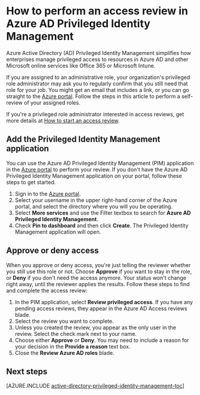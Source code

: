 <properties
   pageTitle="How to perform an access review | Microsoft Azure"
   description="Learn how to perform a review with the Azure Privileged Identity Management application."
   services="active-directory"
   documentationCenter=""
   authors="kgremban"
   manager="femila"
   editor=""/>

<tags
   ms.service="active-directory"
   ms.devlang="na"
   ms.topic="article"
   ms.tgt_pltfrm="na"
   ms.workload="identity"
   ms.date="09/16/2016"
   ms.author="kgremban"/>

# How to perform an access review in Azure AD Privileged Identity Management

Azure Active Directory (AD) Privileged Identity Management simplifies how enterprises manage privileged access to resources in Azure AD and other Microsoft online services like Office 365 or Microsoft Intune.  

If you are assigned to an administrative role, your organization's privileged role administrator may ask you to regularly confirm that you still need that role for your job. You might get an email that includes a link, or you can go straight to the [Azure portal](https://portal.azure.com). Follow the steps in this article to perform a self-review of your assigned roles.

If you're a privileged role administrator interested in access reviews, get more details at [How to start an access review](active-directory-privileged-identity-management-how-to-start-security-review.md).

## Add the Privileged Identity Management application

You can use the Azure AD Privileged Identity Management (PIM) application in the [Azure portal](https://portal.azure.com/) to perform your review.  If you don't have the Azure AD Privileged Identity Management application on your portal, follow these steps to get started.

1. Sign in to the [Azure portal](https://portal.azure.com/).
2. Select your username in the upper right-hand corner of the Azure portal, and select the directory where you will you be operating.
3. Select **More services** and use the Filter textbox to search for **Azure AD Privileged Identity Management**.
4. Check **Pin to dashboard** and then click **Create**. The Privileged Identity Management application will open.


## Approve or deny access

When you approve or deny access, you're just telling the reviewer whether you still use this role or not. Choose **Approve** if you want to stay in the role, or **Deny** if you don't need the access anymore. Your status won't change right away, until the reviewer applies the results.
Follow these steps to find and complete the access review:

1. In the PIM application, select **Review privileged access**. If you have any pending access reviews, they appear in the Azure AD Access reviews blade.
2. Select the review you want to complete.
3. Unless you created the review, you appear as the only user in the review. Select the check mark next to your name.
4. Choose either **Approve** or **Deny**. You may need to include a reason for your decision in the **Provide a reason** text box.  
5. Close the **Review Azure AD roles** blade.


<!--Every topic should have next steps and links to the next logical set of content to keep the customer engaged-->
## Next steps
[AZURE.INCLUDE [active-directory-privileged-identity-management-toc](../../includes/active-directory-privileged-identity-management-toc.md)]

<!--Image references-->

[1]: ./media/active-directory-privileged-identity-management-configure/PIM_EnablePim.png
